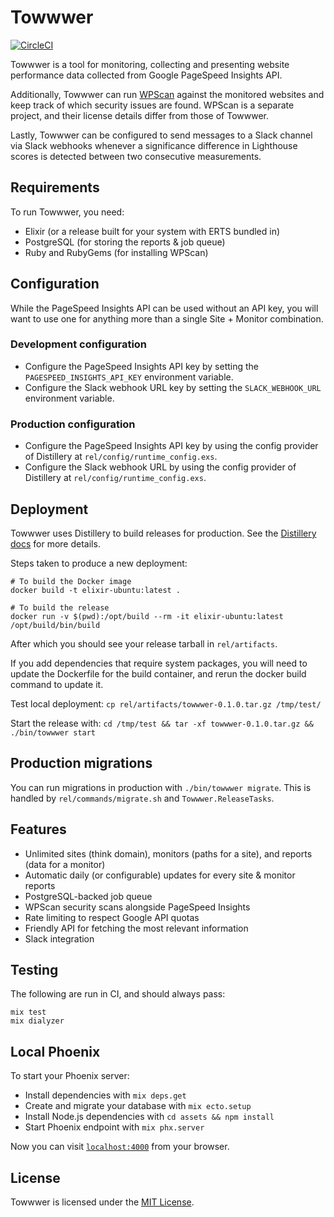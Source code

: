 # Towwwer

[![CircleCI](https://circleci.com/gh/juhalehtonen/towwwer.svg?style=svg)](https://circleci.com/gh/juhalehtonen/towwwer)

Towwwer is a tool for monitoring, collecting and presenting website performance data collected from Google PageSpeed Insights API.

Additionally, Towwwer can run [WPScan](https://github.com/wpscanteam/wpscan) against the monitored websites and keep track of which security issues are found. WPScan is a separate project, and their license details differ from those of Towwwer.

Lastly, Towwwer can be configured to send messages to a Slack channel via Slack webhooks whenever a significance difference in Lighthouse scores is detected between two consecutive measurements. 

## Requirements

To run Towwwer, you need:

  * Elixir (or a release built for your system with ERTS bundled in)
  * PostgreSQL (for storing the reports & job queue)
  * Ruby and RubyGems (for installing WPScan)
  
## Configuration

While the PageSpeed Insights API can be used without an API key, you will want to use one for anything more than a single Site + Monitor combination.

### Development configuration

* Configure the PageSpeed Insights API key by setting the `PAGESPEED_INSIGHTS_API_KEY` environment variable.
* Configure the Slack webhook URL key by setting the `SLACK_WEBHOOK_URL` environment variable.

### Production configuration

* Configure the PageSpeed Insights API key by using the config provider of Distillery at `rel/config/runtime_config.exs`.
* Configure the Slack webhook URL by using the config provider of Distillery at `rel/config/runtime_config.exs`.

## Deployment

Towwwer uses Distillery to build releases for production. See the [Distillery docs](https://hexdocs.pm/distillery) for more details.

Steps taken to produce a new deployment:

```
# To build the Docker image
docker build -t elixir-ubuntu:latest .

# To build the release
docker run -v $(pwd):/opt/build --rm -it elixir-ubuntu:latest /opt/build/bin/build
```

After which you should see your release tarball in `rel/artifacts`.

If you add dependencies that require system packages, you will need to update the Dockerfile for the build container, and rerun the docker build command to update it.

Test local deployment: `cp rel/artifacts/towwwer-0.1.0.tar.gz /tmp/test/`

Start the release with: `cd /tmp/test && tar -xf towwwer-0.1.0.tar.gz && ./bin/towwwer start`

## Production migrations

You can run migrations in production with `./bin/towwwer migrate`. This is handled by `rel/commands/migrate.sh` and `Towwwer.ReleaseTasks`.

## Features

  * Unlimited sites (think domain), monitors (paths for a site), and reports (data for a monitor)
  * Automatic daily (or configurable) updates for every site & monitor reports
  * PostgreSQL-backed job queue
  * WPScan security scans alongside PageSpeed Insights
  * Rate limiting to respect Google API quotas
  * Friendly API for fetching the most relevant information
  * Slack integration

## Testing

The following are run in CI, and should always pass:

```
mix test
mix dialyzer
```

## Local Phoenix

To start your Phoenix server:

  * Install dependencies with `mix deps.get`
  * Create and migrate your database with `mix ecto.setup`
  * Install Node.js dependencies with `cd assets && npm install`
  * Start Phoenix endpoint with `mix phx.server`

Now you can visit [`localhost:4000`](http://localhost:4000) from your browser.

## License

Towwwer is licensed under the [MIT License](LICENSE).
